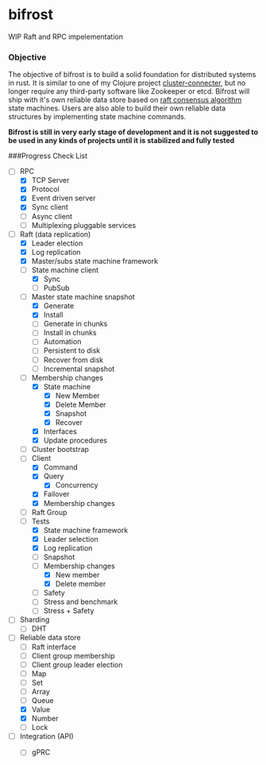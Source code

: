 # bifrost
WIP Raft and RPC impelementation

### Objective

The objective of bifrost is to build a solid foundation for distributed systems in rust.
It is similar to one of my Clojure project [cluster-connecter](https://github.com/shisoft/cluster-connector), but no longer require any third-party software like Zookeeper or etcd. 
Bifrost will ship with it's own reliable data store based on [raft consensus algorithm](https://raft.github.io/) state machines. Users are also able to build their own reliable data structures by implementing state machine commands.  

**Bifrost is still in very early stage of development and it is not suggested to be used in any kinds of projects until it is stabilized and fully tested** 

###Progress Check List

- [ ] RPC
    - [x] TCP Server
    - [x] Protocol
    - [x] Event driven server
    - [x] Sync client
    - [ ] Async client
    - [ ] Multiplexing pluggable services
- [ ] Raft (data replication)
    - [x] Leader election
    - [x] Log replication
    - [x] Master/subs state machine framework
    - [ ] State machine client
        - [x] Sync
        - [ ] PubSub
    - [ ] Master state machine snapshot
        - [x] Generate
        - [x] Install
        - [ ] Generate in chunks
        - [ ] Install in chunks
        - [ ] Automation
        - [ ] Persistent to disk
        - [ ] Recover from disk
        - [ ] Incremental snapshot
    - [ ] Membership changes
        - [x] State machine
            - [x] New Member
            - [x] Delete Member
            - [x] Snapshot
            - [x] Recover
        - [X] Interfaces
        - [X] Update procedures
    - [ ] Cluster bootstrap
    - [ ] Client
        - [x] Command 
        - [x] Query 
            - [x] Concurrency
        - [x] Failover
        - [x] Membership changes 
    - [ ] Raft Group
    - [ ] Tests
        - [x] State machine framework
        - [x] Leader selection
        - [x] Log replication
        - [ ] Snapshot
        - [ ] Membership changes
            - [x] New member
            - [x] Delete member
        - [ ] Safety
        - [ ] Stress and benchmark
        - [ ] Stress + Safety
- [ ] Sharding
    - [ ] DHT
- [ ] Reliable data store
    - [ ] Raft interface
    - [ ] Client group membership
    - [ ] Client group leader election
    - [ ] Map
    - [ ] Set
    - [ ] Array
    - [ ] Queue
    - [x] Value
    - [x] Number
    - [ ] Lock
- [ ] Integration (API)
    - [ ]  gPRC
    
